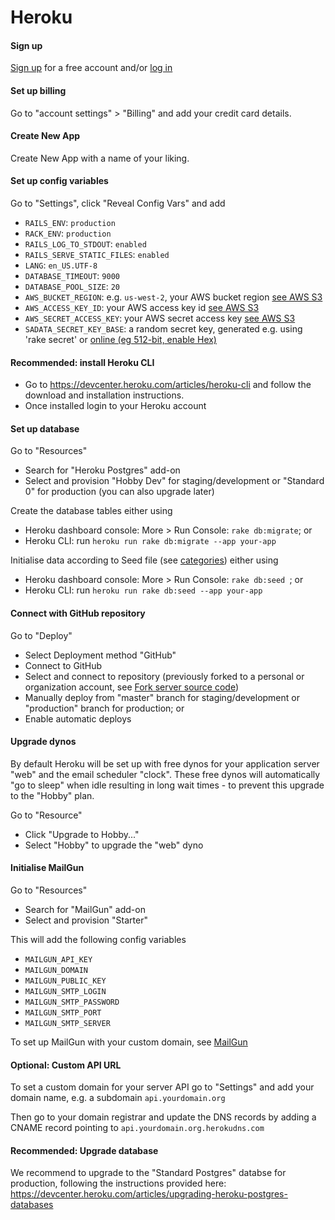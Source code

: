 # Heroku

#### Sign up

[Sign up](https://signup.heroku.com) for a free account and/or [log in](https://id.heroku.com/login)

#### Set up billing

Go to "account settings" > "Billing" and add your credit card details.

#### Create New App

Create New App with a name of your liking.

#### Set up config variables  

Go to "Settings", click "Reveal Config Vars" and add
- `RAILS_ENV`: `production`
- `RACK_ENV`: `production`
- `RAILS_LOG_TO_STDOUT`: `enabled`
- `RAILS_SERVE_STATIC_FILES`: `enabled`
- `LANG`: `en_US.UTF-8`
- `DATABASE_TIMEOUT`: `9000`
- `DATABASE_POOL_SIZE`: `20`  
- `AWS_BUCKET_REGION`: e.g. `us-west-2`, your AWS bucket region [see AWS S3](server-installation/aws.md)
- `AWS_ACCESS_KEY_ID`: your AWS access key id [see AWS S3](server-installation/aws.md)
- `AWS_SECRET_ACCESS_KEY`: your AWS secret access key [see AWS S3](server-installation/aws.md)
- `SADATA_SECRET_KEY_BASE`: a random secret key, generated e.g. using 'rake secret' or [online (eg 512-bit, enable Hex)](http://www.allkeysgenerator.com/Random/Security-Encryption-Key-Generator.aspx)

#### Recommended: install Heroku CLI

- Go to https://devcenter.heroku.com/articles/heroku-cli and follow the download and installation instructions.
- Once installed login to your Heroku account

#### Set up database

Go to "Resources"
- Search for "Heroku Postgres" add-on
- Select and provision "Hobby Dev" for staging/development or "Standard 0" for production (you can also upgrade later)

Create the database tables either using
- Heroku dashboard console: More > Run Console: `rake db:migrate`; or
- Heroku CLI: run `heroku run rake db:migrate --app your-app`

Initialise data according to Seed file (see [categories](/server-config/categories.md)) either using
- Heroku dashboard console: More > Run Console: `rake db:seed `; or
- Heroku CLI: run `heroku run rake db:seed --app your-app`

#### Connect with GitHub repository

Go to "Deploy"
- Select Deployment method "GitHub"
- Connect to GitHub
- Select and connect to repository (previously forked to a personal or organization account, see [Fork server source code](/server-config/source-code.md))
- Manually deploy from "master" branch for staging/development or "production" branch for production; or
- Enable automatic deploys

#### Upgrade dynos

By default Heroku will be set up with free dynos for your application server "web" and the email scheduler "clock". These free dynos will automatically "go to sleep" when idle resulting in long wait times - to prevent this upgrade to the "Hobby" plan.

Go to "Resource"
- Click "Upgrade to Hobby..."
- Select "Hobby" to upgrade the "web" dyno

#### Initialise MailGun

Go to "Resources"
- Search for "MailGun" add-on
- Select and provision "Starter"

This will add the following config variables
- `MAILGUN_API_KEY`
- `MAILGUN_DOMAIN`
- `MAILGUN_PUBLIC_KEY`
- `MAILGUN_SMTP_LOGIN`
- `MAILGUN_SMTP_PASSWORD`
- `MAILGUN_SMTP_PORT`
- `MAILGUN_SMTP_SERVER`

To set up MailGun with your custom domain, see [MailGun](/server-installation/mailgun.md)

#### Optional: Custom API URL

To set a custom domain for your server API go to "Settings" and add your domain name, e.g. a subdomain `api.yourdomain.org`

Then go to your domain registrar and update the DNS records by adding a CNAME record pointing to `api.yourdomain.org.herokudns.com`

#### Recommended: Upgrade database

We recommend to upgrade to the "Standard Postgres" databse for production, following the instructions provided here:
https://devcenter.heroku.com/articles/upgrading-heroku-postgres-databases
